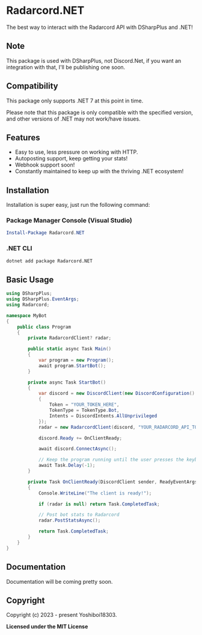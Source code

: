 # Radarcord.NET

The best way to interact with the Radarcord API with DSharpPlus and .NET!

## Note

This package is used with DSharpPlus, not Discord.Net, if you want an integration with that, I'll be publishing one soon.

## Compatibility

This package only supports .NET 7 at this point in time.

Please note that this package is only compatible with the specified version, and other versions of .NET may not work/have issues.

## Features

- Easy to use, less pressure on working with HTTP.
- Autoposting support, keep getting your stats!
- Webhook support soon!
- Constantly maintained to keep up with the thriving .NET ecosystem!

## Installation

Installation is super easy, just run the following command:

### Package Manager Console (Visual Studio)

```powershell
Install-Package Radarcord.NET
```

### .NET CLI

```bash
dotnet add package Radarcord.NET
```

## Basic Usage

```csharp
using DSharpPlus;
using DSharpPlus.EventArgs;
using Radarcord;

namespace MyBot
{
    public class Program
    {
        private RadarcordClient? radar;

        public static async Task Main()
        {
            var program = new Program();
            await program.StartBot();
        }

        private async Task StartBot()
        {
            var discord = new DiscordClient(new DiscordConfiguration()
            {
                Token = "YOUR_TOKEN_HERE",
                TokenType = TokenType.Bot,
                Intents = DiscordIntents.AllUnprivileged
            });
            radar = new RadarcordClient(discord, "YOUR_RADARCORD_API_TOKEN_HERE");

            discord.Ready += OnClientReady;

            await discord.ConnectAsync();

            // Keep the program running until the user presses the keyboard interrupt keybind.
            await Task.Delay(-1);
        }

        private Task OnClientReady(DiscordClient sender, ReadyEventArgs args)
        {
            Console.WriteLine("The client is ready!");

            if (radar is null) return Task.CompletedTask;

            // Post bot stats to Radarcord
            radar.PostStatsAsync();

            return Task.CompletedTask;
        }
    }
}
```

## Documentation

Documentation will be coming pretty soon.

## Copyright

Copyright (c) 2023 - present Yoshiboi18303.

**Licensed under the MIT License**
